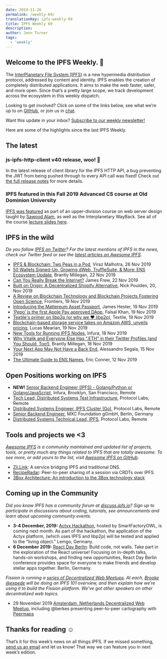 ```yaml
---
date: 2019-11-26
permalink: /weekly-69/
translationKey: ipfs-weekly-69
title: IPFS Weekly 69
description:
author: Jenn Turner
tags:
  - 'weekly'
---
```


## Welcome to the IPFS Weekly. 👋

The [InterPlanetary File System (IPFS)](https://ipfs.io/) is a new hypermedia distribution protocol, addressed by content and identity. IPFS enables the creation of completely distributed applications. It aims to make the web faster, safer, and more open. Since that’s a pretty large scope, we track development across the ecosystem in this weekly dispatch.

Looking to get involved? Click on some of the links below, see what we’re up to on [GitHub](https://github.com/ipfs), or join us in [chat](https://riot.im/app/#/room/#ipfs:matrix.org).

Want this update in your inbox? [Subscribe to our weekly newsletter!](http://eepurl.com/gL2Pi5)

Here are some of the highlights since the last IPFS Weekly.

## The latest

### js-ipfs-http-client v40 release, woo! 🎉

In the latest release of client library for the IPFS HTTP API, a bug preventing the JWT from being pushed through to every API call was fixed! Check out [the full release notes](https://github.com/ipfs/js-ipfs-http-client/releases/tag/v40.0.0) for more details.

### IPFS featured in this Fall 2019 Advanced CS course at Old Dominion University

[IPFS was featured](https://cs531-f19.github.io/) as part of an upper-division course on web server design taught by [Sawood Alam](https://twitter.com/ibnesayeed/status/1197613980992229376?s=20), as well as the Interplanetary WayBack. See all of the course [lecture slides here](https://cs531-f19.github.io/lectures/).

## IPFS in the wild

_Do you follow [IPFS on Twitter](https://twitter.com/IPFSbot)? For the latest mentions of IPFS in the news, check our Twitter feed or see the [latest articles on Awesome IPFS](https://awesome.ipfs.io/articles/)._

- [IPFS & Blockchain: Two Peas in a Pod](https://medium.com/zubi-io/ipfs-blockchain-two-peas-in-a-pod-7377d396a223), Viraz Malhotra, 26 Nov 2019
- [50 Wallets Signed-Up, Growing dWeb, TruffleSuite, & More: ENS Ecosystem Update](https://medium.com/the-ethereum-name-service/50-wallets-signed-up-growing-dweb-trufflesuite-more-ens-ecosystem-update-23be948e23ca), Brantly Millegan, 22 Nov 2019
- [Can You Really Break the Internet?](https://www.makeuseof.com/tag/can-you-break-internet/) James Frew, 22 Nov 2019
- [Built on Origin: A Decentralized Shopify Alternative](https://medium.com/originprotocol/built-on-origin-a-decentralized-shopify-alternative-888adc4198b0), Nick Poulden, 20, Nov 2019
- [A Review on Blockchain Technology and Blockchain Projects Fostering Open Science](https://www.frontiersin.org/articles/10.3389/fbloc.2019.00016/full), Frontiers, 19 Nov 2019
- [Introducing the Mattereum Asset Passport](https://medium.com/humanizing-the-singularity/introducing-the-mattereum-asset-passport-72f28c9ba6f1), James Hester, 19 Nov 2019
- [‘Pepo’ is the first Apple Pay approved DApp](https://medium.com/technicity/pepo-is-the-first-apple-pay-approved-dapp-326686b1751), Faisal Khan, 19 Nov 2019
- [Textile's primer on libp2p (or why we ❤️ libp2p)](https://blog.textile.io/a-primer-on-libp2p/), Textile, 19 Nov 2019
- [Blockchain-based storage service takes on Amazon AWS, unveils pricing](https://www.itworld.com/article/3454365/blockchain-based-storage-service-takes-on-amazon-aws-unveils-pricing.html), Lucas Mearian, 19 Nov 2019
- [New Tools for Running IPFS Nodes](https://blog.infura.io/new-tools-for-running-ipfs-nodes-196de636f079), Infura, 18 Nov 2019
- [Why Vitalik and Everyone Else Has “.ETH” in their Twitter Profiles (and You Should, Too!)](https://medium.com/the-ethereum-name-service/why-vitalik-and-everyone-else-has-eth-in-their-twitter-profiles-and-you-should-too-f5e62731c4d1), Brantly Millegan, 18 Nov 2019
- [Your Next App May Not Have a Back End](https://medium.com/better-programming/your-next-app-may-not-have-a-backend-aacc728bd032), Alessandro Segala, 15 Nov 2019
- [The Ultimate Guide to ENS Names](https://medium.com/@eric.conner/the-ultimate-guide-to-ens-names-aa541586067a), Eric Conner, 12 Nov 2019

## Open Positions working on IPFS

- **NEW!** [Senior Backend Engineer (IPFS) - Golang/Python or Golang/JavaScript](https://consensys.net/open-roles/1965747/), Infura, Brooklyn, San Francisco, Remote
- [Tech Lead, Distributed Systems Test Infrastructure](https://jobs.lever.co/protocol/1ef5b878-573d-44fc-9fe6-c3745597c1fd), Protocol Labs, Remote
- [Distributed Systems Engineer, IPFS Cluster (Go)](https://jobs.lever.co/protocol/29207ca7-76a4-470f-b94a-e24244f9adc1), Protocol Labs, Remote
- [Senior Backend Engineer](https://www.golangprojects.com/golang-go-job-dcr-Senior-Backend-Engineer-Berlin-MXC-Foundation-gGmbH.html), MXC Foundation gGmbH, Berlin, Germany
- [Distributed Systems Technical Lead, IPFS](https://jobs.lever.co/protocol/9283f9b0-de64-4e1f-a221-5d02b0202198), Protocol Labs, Remote

## Tools and projects we <3

_[Awesome IPFS](https://awesome.ipfs.io/) is a community maintained and updated list of projects, tools, or pretty much any things related to IPFS that are totally awesome. To see more, or add yours to the list, visit [Awesome IPFS on GitHub](https://github.com/ipfs/awesome-ipfs)._

- [Zil.Link](https://www.zil.link/): A service bridging IPFS and traditional DNS.
- [RecipeRadar](https://www.reciperadar.com): Peer-to-peer sharing of a session via CRDTs over IPFS.
- [3Box Architecture: An introduction to the 3Box technology stack](https://medium.com/3box/3box-architecture-a3e35c82e919)

## Coming up in the Community

_Did you know IPFS has a community forum at [discuss.ipfs.io](https://discuss.ipfs.io/)? Sign up to participate in discussions about coding, tutorials, see announcements and learn about upcoming community events._

- **3-4 December, 2019:** [Actyx Hackathon](https://www.smartfactory-owl.de/index.php/de/veranstaltungen/smartfactoryowl/kompetenzzentrum/demonstrieren/livinglab/95-kollaboration-in-einer-produktionsanlage-mittels-dezentraler-edge-plattform), hosted by SmartFactoryOWL, is coming next month. As part of the hackathon, the application of the Actyx platform, (which uses IPFS and libp2p) will be tested and applied to the “living object.” Lemgo, Germany.
- **6 December 2019:** [React Day Berlin](https://reactday.berlin/): Build code, not walls. Take part in the exploration of the React universe! Focusing on in-depth talks, hands-on workshops, and finding new opportunities, React Day Berlin conference provides space for everyone to make friends and develop stellar apps together. Berlin, Germany.

_Fission is running a [series of Decentralized Web Meetups](https://blog.fission.codes/november2019-europe-meetups/). At each, [Brooke @expede](https://github.com/expede) will be doing an IPFS 101 overview, and then explain how we’re using it to build the Fission platform. We’ve got other speakers on other decentralized web topics._

- 29 November 2019 [Amsterdam, Netherlands Decentralized Web Meetup](https://ti.to/fission/decentralized-web-meetup-amsterdam), including @berkes presenting peer-to-peer cartography with [Peermaps](https://peermaps.org/)

## Thanks for reading ☺️

That’s it for this week’s news on all things IPFS. If we missed something, [send us an email](mailto:newsletter@ipfs.io) and let us know! That way we can feature you in next week’s edition.
